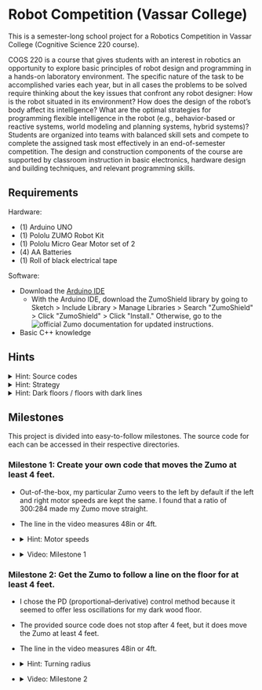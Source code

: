 # Robot Competition (Vassar College)

This is a semester-long school project for a Robotics Competition in Vassar College (Cognitive Science 220 course).

COGS 220 is a course that gives students with an interest in robotics an opportunity to explore basic principles of robot design and programming in a hands-on laboratory environment. The specific nature of the task to be accomplished varies each year, but in all cases the problems to be solved require thinking about the key issues that confront any robot designer: How is the robot situated in its environment? How does the design of the robot’s body affect its intelligence? What are the optimal strategies for programming flexible intelligence in the robot (e.g., behavior-based or reactive systems, world modeling and planning systems, hybrid systems)? Students are organized into teams with balanced skill sets and compete to complete the assigned task most effectively in an end-of-semester competition. The design and construction components of the course are supported by classroom instruction in basic electronics, hardware design and building techniques, and relevant programming skills.

## Requirements
Hardware:
* (1) Arduino UNO
* (1) Pololu ZUMO Robot Kit
* (1) Pololu Micro Gear Motor set of 2
* (4) AA Batteries
* (1) Roll of black electrical tape

Software:
* Download the [Arduino IDE](https://www.arduino.cc/en/main/software)
  * With the Arduino IDE, download the ZumoShield library by going to Sketch > Include Library > Manage Libraries > Search "ZumoShield" > Click "ZumoShield" > Click "Install." Otherwise, go to the ![official Zumo documentation](https://www.pololu.com/docs/0J57/6) for updated instructions.
* Basic C++ knowledge

## Hints

<details>
  <summary>Hint: Source codes</summary>
  
  ```
  To get the working source code of a maze-solving Zumo, go to File > Examples > ZumoShield > MazeSolver. Otherwise, go to the ![official Zumo documentation](https://www.pololu.com/docs/0J57/7.e) for updated instructions.
  ```
</details>

<details>
  <summary>Hint: Strategy</summary>
  
  ```
  To solve any maze that includes any loops, employ the "left hand on the wall" strategy in your code.
  ```
</details>

<details>
  <summary>Hint: Dark floors / floors with dark lines</summary>
  
  ```
  The source codes provided are optimized for dark wood flooring with dark lines; however, if your floor is even darker than the one I optimized to, either some variables may have to be adjusted or putting plain white paper underneath the tape could let the Zumo run as intended.
  ```
</details>

## Milestones

This project is divided into easy-to-follow milestones. The source code for each can be accessed in their respective directories.

### Milestone 1: Create your own code that moves the Zumo at least 4 feet.

* Out-of-the-box, my particular Zumo veers to the left by default if the left and right motor speeds are kept the same. I found that a ratio of 300:284 made my Zumo move straight.

* The line in the video measures 48in or 4ft.

* <details>
  <summary>Hint: Motor speeds</summary>
  
  ```
  Start out by testing with equal Left and Right Motor speeds.
  If the Zumo veers to the left, then the Left Motor should be given a higher speed.
  Else if the Zumo veers to the right, then the Right Motor should be given a higher speed.
  ```
</details>

* <details>
  <summary>Video: Milestone 1</summary>
 
  ![Milestone 1 Video](./Media/Milestone-1.gif)
</details>

### Milestone 2: Get the Zumo to follow a line on the floor for at least 4 feet.

* I chose the PD (proportional–derivative) control method because it seemed to offer less oscillations for my dark wood floor.

* The provided source code does not stop after 4 feet, but it does move the Zumo at least 4 feet.

* The line in the video measures 48in or 4ft.

* <details>
  <summary>Hint: Turning radius</summary>
  
  ```
  There are two kinds of turning: (Regular) Turning and Zero-Radius Turning. Regular Turning is more like a car such that it takes some distance in order to turn around a corner while Zero-Radius Turning is more like a forklift, Roomba® or Zero-Turn mowers such that they do not cover any distance when turning.
  Regular Turning can be achieved by making one motor faster than the other. Whichever motor (left or right) is slower is the direction that the Zumo would turn.
  Zero-Radius Turning can be achieved by giving one motor some positive speed and giving the other motor the same speed but negative. Whichever motor (left or right) has the negative value is the direction that the Zumo would turn.
  ```
</details>

* <details>
  <summary>Video: Milestone 2</summary>
  
  ![Milestone 2 Video](./Media/Milestone-2.gif)
</details>
